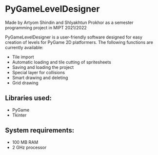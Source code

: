 # PyGameLevelDesigner
Made by Artyom Shindin and Shlyakhtun Prokhor as a semester programming project in MIPT 2021/2022
 
 PyGameLevelDesigner is a user-friendly software designed for easy creation of levels for PyGame  2D platformers. The following functions are currently available:
 - Tile import
 - Automatic loading and tile cutting of spritesheets 
 - Saving and loading the project
 - Special layer for collisions
 - Smart drawing and deleting
 - Grid drawing 

## Libraries used:
 - PyGame
 - Tkinter

## System requirements: 
 - 100 MB RAM
 - 2 GHz processor
